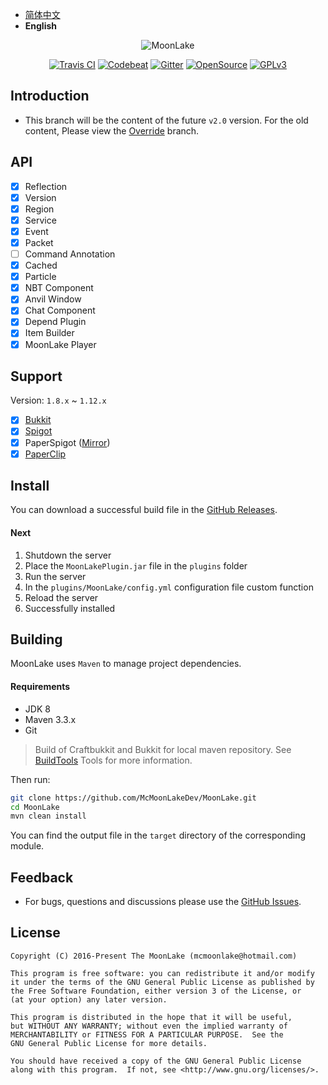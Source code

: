 - [简体中文](README.md)
- **English**

<p align="center">
<img src="images/logo.png" alt="MoonLake" />
</p>

<p align="center">
<a href="https://travis-ci.org/McMoonLakeDev/MoonLake"><img src="https://travis-ci.org/McMoonLakeDev/MoonLake.svg?branch=v2.0-alpha-kotlin-travis" alt="Travis CI" /></a>
<a href="https://codebeat.co/projects/github-com-mcmoonlakedev-moonlake-v2-0-alpha-kotlin"><img src="https://codebeat.co/badges/71de9e97-982a-4630-a501-07e6c7c35d94" alt="Codebeat" /></a>
<a href="https://gitter.im/McMoonLakeDev/MoonLake"><img src="https://badges.gitter.im/McMoonLakeDev/MoonLake.svg" alt="Gitter" /></a>
<a href="https://github.com/McMoonLakeDev/MoonLake"><img src="https://badges.frapsoft.com/os/v1/open-source.svg?v=102" alt="OpenSource" /></a>
<a href="http://www.gnu.org/licenses/gpl-3.0"><img src="https://badges.frapsoft.com/os/gpl/gpl.svg?v=102" alt="GPLv3" /></a>
</p>

## Introduction

- This branch will be the content of the future `v2.0` version. For the old content, Please view the [Override](https://github.com/McMoonLakeDev/MoonLake/tree/override) branch.

## API

- [x] Reflection
- [x] Version
- [x] Region
- [x] Service
- [x] Event
- [x] Packet
- [ ] Command Annotation
- [x] Cached
- [x] Particle
- [x] NBT Component
- [x] Anvil Window
- [x] Chat Component
- [x] Depend Plugin
- [x] Item Builder
- [x] MoonLake Player

## Support

Version: `1.8.x` ~ `1.12.x`

- [x] [Bukkit](https://bukkit.org)
- [x] [Spigot](https://spigotmc.org)
- [x] PaperSpigot ([Mirror](https://yivesmirror.com/downloads/paperspigot))
- [x] [PaperClip](https://ci.destroystokyo.com/job/Paper/)

## Install

You can download a successful build file in the [GitHub Releases](https://github.com/McMoonLakeDev/MoonLake/releases).

#### Next

1. Shutdown the server
2. Place the `MoonLakePlugin.jar` file in the `plugins` folder
3. Run the server
4. In the `plugins/MoonLake/config.yml` configuration file custom function
5. Reload the server
6. Successfully installed

## Building

MoonLake uses `Maven` to manage project dependencies.

#### Requirements

- JDK 8
- Maven 3.3.x
- Git

> Build of Craftbukkit and Bukkit for local maven repository. See [BuildTools](https://www.spigotmc.org/wiki/buildtools/) Tools for more information.

Then run:

```sh
git clone https://github.com/McMoonLakeDev/MoonLake.git
cd MoonLake
mvn clean install
```

You can find the output file in the `target` directory of the corresponding module.

## Feedback

- For bugs, questions and discussions please use the [GitHub Issues](https://github.com/McMoonLakeDev/MoonLake/issues).

## License

    Copyright (C) 2016-Present The MoonLake (mcmoonlake@hotmail.com)

    This program is free software: you can redistribute it and/or modify
    it under the terms of the GNU General Public License as published by
    the Free Software Foundation, either version 3 of the License, or
    (at your option) any later version.

    This program is distributed in the hope that it will be useful,
    but WITHOUT ANY WARRANTY; without even the implied warranty of
    MERCHANTABILITY or FITNESS FOR A PARTICULAR PURPOSE.  See the
    GNU General Public License for more details.

    You should have received a copy of the GNU General Public License
    along with this program.  If not, see <http://www.gnu.org/licenses/>.
